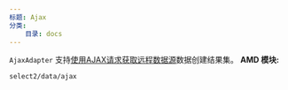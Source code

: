 ```yaml
---
标题: Ajax
分类:
    目录: docs
---
```


`AjaxAdapter` 支持[使用AJAX请求获取远程数据源](/data-sources/ajax)数据创建结果集。
**AMD 模块:**

`select2/data/ajax`
